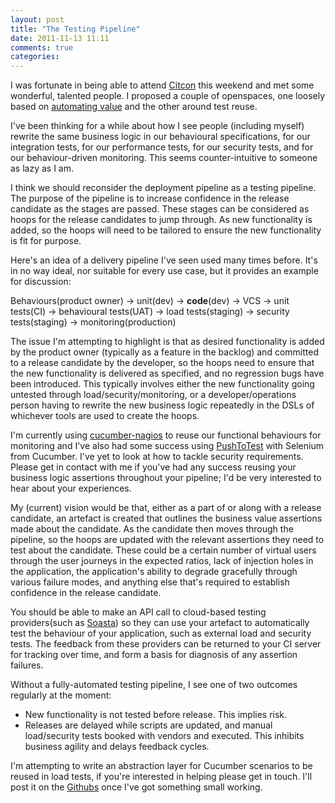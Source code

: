 ```yaml
---
layout: post
title: "The Testing Pipeline"
date: 2011-11-13 11:11
comments: true
categories: 
---
```

I was fortunate in being able to attend [Citcon](http://citconf.com/london2011/) this weekend and met some wonderful, talented people. I proposed a couple of openspaces, one loosely based on [automating value](blog/2011/11/06/automating-value/) and the other around test reuse.

I've been thinking for a while about how I see people (including myself) rewrite the same business logic in our behavioural specifications, for our integration tests, for our performance tests, for our security tests, and for our behaviour-driven monitoring. This seems counter-intuitive to someone as lazy as I am.

I think we should reconsider the deployment pipeline as a testing pipeline. The purpose of the pipeline is to increase confidence in the release candidate as the stages are passed. These stages can be considered as hoops for the release candidates to jump through. As new functionality is added, so the hoops will need to be tailored to ensure the new functionality is fit for purpose.

Here's an idea of a delivery pipeline I've seen used many times before. It's in no way ideal, nor suitable for every use case, but it provides an example for discussion:

Behaviours(product owner) -> unit(dev) -> **code**(dev) -> VCS -> unit tests(CI) -> behavioural tests(UAT) -> load tests(staging) -> security tests(staging) -> monitoring(production)

The issue I'm attempting to highlight is that as desired functionality is added by the product owner (typically as a feature in the backlog) and committed to a release candidate by the developer, so the hoops need to ensure that the new functionality is delivered as specified, and no regression bugs have been introduced. This typically involves either the new functionality going untested through load/security/monitoring, or a developer/operations person having to rewrite the new business logic repeatedly in the DSLs of whichever tools are used to create the hoops.

I'm currently using [cucumber-nagios](http://auxesis.github.com/cucumber-nagios/) to reuse our functional behaviours for monitoring and I've also had some success using [PushToTest](http://www.pushtotest.com/) with Selenium from Cucumber. I've yet to look at how to tackle security requirements. Please get in contact with me if you've had any success reusing your business logic assertions throughout your pipeline; I'd be very interested to hear about your experiences.

My (current) vision would be that, either as a part of or along with a release candidate, an artefact is created that outlines the business value assertions made about the candidate. As the candidate then moves through the pipeline, so the hoops are updated with the relevant assertions they need to test about the candidate. These could be a certain number of virtual users through the user journeys in the expected ratios, lack of injection holes in the application, the application's ability to degrade gracefully through various failure modes, and anything else that's required to establish confidence in the release candidate.

You should be able to make an API call to cloud-based testing providers(such as [Soasta](http://www.soasta.com/)) so they can use your artefact to automatically test the behaviour of your application, such as external load and security tests. The feedback from these providers can be returned to your CI server for tracking over time, and form a basis for diagnosis of any assertion failures.

Without a fully-automated testing pipeline, I see one of two outcomes regularly at the moment:

* New functionality is not tested before release. This implies risk.
* Releases are delayed while scripts are updated, and manual load/security tests booked with vendors and executed. This inhibits business agility and delays feedback cycles.

I'm attempting to write an abstraction layer for Cucumber scenarios to be reused in load tests, if you're interested in helping please get in touch. I'll post it on the [Githubs](https://github.com/hatofmonkeys) once I've got something small working.